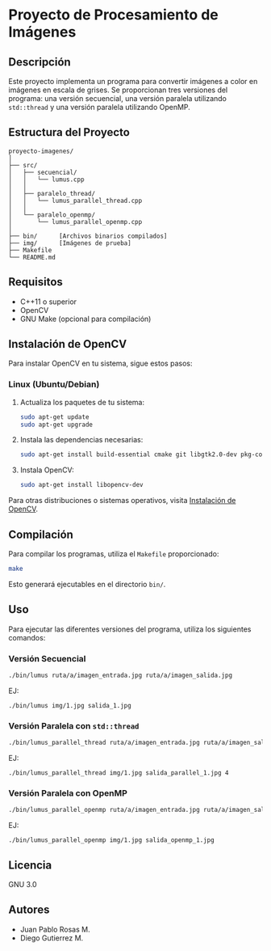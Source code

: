 # Proyecto de Procesamiento de Imágenes

## Descripción
Este proyecto implementa un programa para convertir imágenes a color en imágenes en escala de grises. Se proporcionan tres versiones del programa: una versión secuencial, una versión paralela utilizando `std::thread` y una versión paralela utilizando OpenMP.

## Estructura del Proyecto
```
proyecto-imagenes/
│
├── src/
│   ├── secuencial/
│   │   └── lumus.cpp
│   │
│   ├── paralelo_thread/
│   │   └── lumus_parallel_thread.cpp
│   │
│   └── paralelo_openmp/
│       └── lumus_parallel_openmp.cpp
│
├── bin/      [Archivos binarios compilados]
├── img/      [Imágenes de prueba]
├── Makefile
└── README.md
```

## Requisitos
- C++11 o superior
- OpenCV
- GNU Make (opcional para compilación)

## Instalación de OpenCV
Para instalar OpenCV en tu sistema, sigue estos pasos:

### Linux (Ubuntu/Debian)
1. Actualiza los paquetes de tu sistema:
   ```bash
   sudo apt-get update
   sudo apt-get upgrade
   ```
2. Instala las dependencias necesarias:
   ```bash
   sudo apt-get install build-essential cmake git libgtk2.0-dev pkg-config libavcodec-dev libavformat-dev libswscale-dev
   ```
3. Instala OpenCV:
   ```bash
   sudo apt-get install libopencv-dev
   ```

Para otras distribuciones o sistemas operativos, visita [Instalación de OpenCV](https://opencv.org/releases/).

## Compilación
Para compilar los programas, utiliza el `Makefile` proporcionado:
```bash
make
```

Esto generará ejecutables en el directorio `bin/`.

## Uso
Para ejecutar las diferentes versiones del programa, utiliza los siguientes comandos:

### Versión Secuencial
```bash
./bin/lumus ruta/a/imagen_entrada.jpg ruta/a/imagen_salida.jpg
```
EJ:
```
./bin/lumus img/1.jpg salida_1.jpg
```

### Versión Paralela con `std::thread`
```bash
./bin/lumus_parallel_thread ruta/a/imagen_entrada.jpg ruta/a/imagen_salida.jpg num_hilos
```
EJ:
```
./bin/lumus_parallel_thread img/1.jpg salida_parallel_1.jpg 4
```

### Versión Paralela con OpenMP
```bash
./bin/lumus_parallel_openmp ruta/a/imagen_entrada.jpg ruta/a/imagen_salida.jpg
```
EJ:
```
./bin/lumus_parallel_openmp img/1.jpg salida_openmp_1.jpg
```

## Licencia
GNU 3.0

## Autores
- Juan Pablo Rosas M.
- Diego Gutierrez M.
